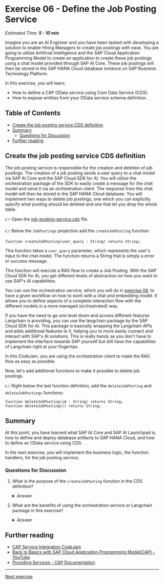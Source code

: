 # Exercise 06 - Define the Job Posting Service

_Estimated Time: **5 - 10 min**_

Imagine you are an AI Engineer and you have been tasked with developing a solution to enable Hiring Managers to create job postings with ease. You are going to utilize Artificial Intelligence and the SAP Cloud Application Programming Model to create an application to create these job postings using a chat model provided through SAP AI Core. These job postings will then be stored in the SAP HANA Cloud database instance on SAP Business Technology Platform.

In this exercise, you will learn:

- How to define a CAP OData service using Core Data Service (CDS).
- How to expose entities from your OData service schema definition.

## Table of Contents

- [Create the job posting service CDS definition](#create-the-job-posting-service-cds-definition)
- [Summary](#summary)
  - [Questions for Discussion](#questions-for-discussion)
- [Further reading](#further-reading)

## Create the job posting service CDS definition

The job posting service is responsible for the creation and deletion of job postings. The creation of a job posting sends a user query to a chat model via SAP AI Core and the SAP Cloud SDK for AI. You will utilize the orchestration package of the SDK to easily create a message for the chat model and send it via an orchestration client. The response from the chat model will then be stored in the SAP HANA Cloud database. You will implement two ways to delete job postings, one which you can explicitly specify what posting should be deleted and one that let you drop the whole table.

👉 Open the [job-posting-service.cds](../../project/job-posting-service/srv/job-posting-service.cds) file.

👉 Below the `JobPostings` projection add the `createJobPosting` function:

```CDS
function createJobPosting(user_query : String) returns String;
```

This function takes a `user_query` parameter, which represents the user's input to the chat model. The function returns a String that is simply a error or success message.

This function will execute a RAG flow to create a Job Posting. With the SAP Cloud SDK for AI, you get different levels of abstraction on how you want to use SAP's AI capabilities.

You can use the orchestration service, which you will do in [exercise 08](../08-implement-job-posting-serivce/README.md), to have a given workflow on how to work with a chat and embedding model. It allows you to define aspects of a complete interaction flow with the different models in a more managed (orchestrated) way.

If you have the need to go one level down and access different features Langchain is providing, you can use the langchain package by the SAP Cloud SDK for AI. This package is basically wrapping the Langchain APIs and adds additional features to it, helping you to more easily connect and interact with SAP's AI solutions. This is really handy as you don't have to implement the interface towards SAP yourself but still have the capabilities of Langchain right at your fingertips.

In this CodeJam, you are using the orchestration client to make the RAG flow as easy as possible.

Now, let's add additional functions to make it possible to delete job postings.

👉 Right below the last function definition, add the `deleteJobPosting` and `deleteJobPostings` functions:

```CDS
function deleteJobPosting(id : String) returns String;
function deleteJobPostings() returns String;
```

## Summary

At this point, you have learned what SAP AI Core and SAP AI Launchpad is, how to define and deploy database artifacts to SAP HANA Cloud, and how to define an OData service using CDS.

In the next exercise, you will implement the business logic, the function handlers, for the job posting service.

### Questions for Discussion

1. What is the purpose of the `createJobPosting` function in the CDS definition?

    <details><summary>Answer</summary>
    The `createJobPosting` function is responsible for creating a job posting by taking a `user_query` (which is the user input to the chat model) as its parameter. It interacts with SAP generative AI Hub to process the query and let the proxy chat model generate a job posting. The creation process involves a Retrieval-Augmented Generation (RAG) flow, which helps in generating the job posting content based on contextual information provided by you.
    </details>

1. What are the benefits of using the orchestration service or Langchain package in this exercise?

    <details><summary>Answer</summary>
    The orchestration service simplifies the interaction with SAP’s AI models by providing a high-level workflow for handling chat and embedding models. It allows you to define the interaction flow in a more managed way. Alternatively, the Langchain package gives more control and flexibility by wrapping Langchain APIs and adding features that help easily connect and interact with SAP AI solutions. It allows you to dive deeper into the AI functionality while still benefiting from the integration features offered by the SAP Cloud SDK for AI.
    </details>

## Further reading

- [CAP Service Integration CodeJam](https://github.com/SAP-samples/cap-service-integration-codejam)
- [Back to Basics with SAP Cloud Application Programming Model(CAP) - YouTube](https://youtube.com/playlist?list=PL6RpkC85SLQABOpzhd7WI-hMpy99PxUo0&si=V9Rqcbg84UGLQOi-)
- [Providing Services - CAP Documentation](https://cap.cloud.sap/docs/guides/providing-services#providing-services)

---

[Next exercise](../07-implement-job-posting-service/README.md)

